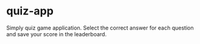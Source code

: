 # quiz-app
Simply quiz game application.
Select the correct answer for each question and save your score in the leaderboard.
